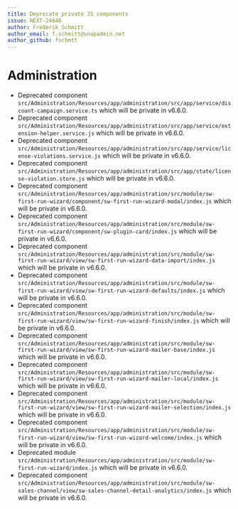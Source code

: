 ```yaml
---
title: Deprecate private JS components
issue: NEXT-24646
author: Frederik Schmitt
author_email: f.schmitt@snapadmin.net
author_github: fschmtt
---
```

# Administration
* Deprecated component `src/Administration/Resources/app/administration/src/app/service/discount-campaign.service.ts` which will be private in v6.6.0.
* Deprecated component `src/Administration/Resources/app/administration/src/app/service/extension-helper.service.js` which will be private in v6.6.0.
* Deprecated component `src/Administration/Resources/app/administration/src/app/service/license-violations.service.js` which will be private in v6.6.0.
* Deprecated component `src/Administration/Resources/app/administration/src/app/state/license-violation.store.js` which will be private in v6.6.0.
* Deprecated component `src/Administration/Resources/app/administration/src/module/sw-first-run-wizard/component/sw-first-run-wizard-modal/index.js` which will be private in v6.6.0.
* Deprecated component `src/Administration/Resources/app/administration/src/module/sw-first-run-wizard/component/sw-plugin-card/index.js` which will be private in v6.6.0.
* Deprecated component `src/Administration/Resources/app/administration/src/module/sw-first-run-wizard/view/sw-first-run-wizard-data-import/index.js` which will be private in v6.6.0.
* Deprecated component `src/Administration/Resources/app/administration/src/module/sw-first-run-wizard/view/sw-first-run-wizard-defaults/index.js` which will be private in v6.6.0.
* Deprecated component `src/Administration/Resources/app/administration/src/module/sw-first-run-wizard/view/sw-first-run-wizard-finish/index.js` which will be private in v6.6.0. 
* Deprecated component `src/Administration/Resources/app/administration/src/module/sw-first-run-wizard/view/sw-first-run-wizard-mailer-base/index.js` which will be private in v6.6.0. 
* Deprecated component `src/Administration/Resources/app/administration/src/module/sw-first-run-wizard/view/sw-first-run-wizard-mailer-local/index.js` which will be private in v6.6.0.
* Deprecated component `src/Administration/Resources/app/administration/src/module/sw-first-run-wizard/view/sw-first-run-wizard-mailer-selection/index.js` which will be private in v6.6.0.
* Deprecated component `src/Administration/Resources/app/administration/src/module/sw-first-run-wizard/view/sw-first-run-wizard-welcome/index.js` which will be private in v6.6.0.
* Deprecated module `src/Administration/Resources/app/administration/src/module/sw-first-run-wizard/index.js` which will be private in v6.6.0.
* Deprecated component `src/Administration/Resources/app/administration/src/module/sw-sales-channel/view/sw-sales-channel-detail-analytics/index.js` which will be private in v6.6.0.
